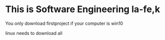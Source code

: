 # This is Software Engineering la-fe,k

You only download firstproject if your computer is win10

linux needs to download all
